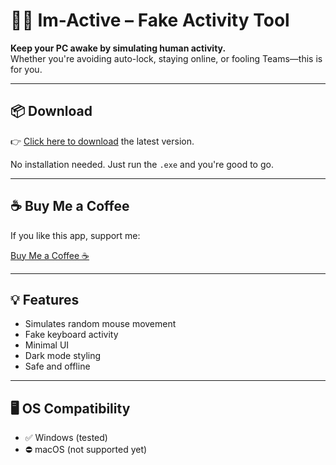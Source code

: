 # 🧍‍♂️ Im-Active – Fake Activity Tool

**Keep your PC awake by simulating human activity.**  
Whether you're avoiding auto-lock, staying online, or fooling Teams—this is for you.

---

## 📦 Download

👉 [Click here to download](https://github.com/GhassenEljday/Im-Active/releases) the latest version.

No installation needed. Just run the `.exe` and you're good to go.

---

## ☕ Buy Me a Coffee

If you like this app, support me:

[Buy Me a Coffee ☕](https://ko-fi.com/eljday)

---

## 💡 Features

- Simulates random mouse movement
- Fake keyboard activity
- Minimal UI
- Dark mode styling
- Safe and offline

---

## 🖥️ OS Compatibility

- ✅ Windows (tested)
- ⛔ macOS (not supported yet)
